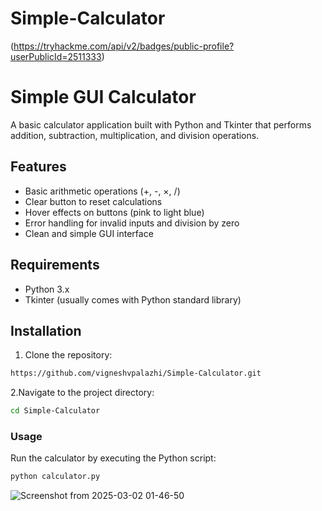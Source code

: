 # Simple-Calculator

(https://tryhackme.com/api/v2/badges/public-profile?userPublicId=2511333)




# Simple GUI Calculator

A basic calculator application built with Python and Tkinter that performs addition, subtraction, multiplication, and division operations.

## Features
- Basic arithmetic operations (+, -, ×, /)
- Clear button to reset calculations
- Hover effects on buttons (pink to light blue)
- Error handling for invalid inputs and division by zero
- Clean and simple GUI interface

## Requirements
- Python 3.x
- Tkinter (usually comes with Python standard library)

## Installation
1. Clone the repository:
```bash
https://github.com/vigneshvpalazhi/Simple-Calculator.git
```
2.Navigate to the project directory:
```bash
cd Simple-Calculator
```
### Usage

Run the calculator by executing the Python script:
```bash
python calculator.py
```





![Screenshot from 2025-03-02 01-46-50](https://github.com/user-attachments/assets/66d63e68-ab3b-4790-b5ee-40f617a8bdf3)


